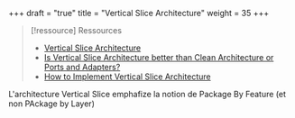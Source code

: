 +++
draft = "true"
title = "Vertical Slice Architecture"
weight = 35
+++

> [!ressource] Ressources
> - [Vertical Slice Architecture](https://www.jimmybogard.com/vertical-slice-architecture/)
> - [Is Vertical Slice Architecture better than Clean Architecture or Ports and Adapters?](https://codeopinion.com/is-vertical-slice-architecture-better-than-clean-architecture-or-ports-and-adapters/)
> - [How to Implement Vertical Slice Architecture](https://garywoodfine.com/implementing-vertical-slice-architecture/)

L'architecture Vertical Slice emphafize la notion de Package By Feature (et non PAckage by Layer)